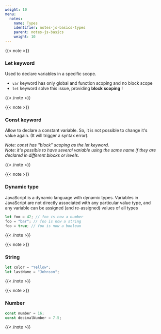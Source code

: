 ```yaml
---
weight: 10
menu:
  notes:
    name: Types
    identifier: notes-js-basics-types
    parent: notes-js-basics
    weight: 10
---
```


<!-- Let keyword -->

{{< note >}}

### Let keyword

Used to declare variables in a specific scope.

- `var` keyword has only global and function scoping and no block scope
- `let` keyword solve this issue, providing **block scoping** !

{{< /note >}}

<!-- const keyword -->

{{< note  >}}

### Const keyword

Allow to declare a constant variable. So, it is not possible to change it's value again. (It will trigger a syntax error).

_Note: const has "block" scoping as the let keyword._\
_Note: it's possible to have several variable using the same name if they are declared in different blocks or levels._

{{< /note >}}

<!-- Dynamic type -->

{{< note >}}

### Dynamic type

JavaScript is a dynamic language with dynamic types. Variables in JavaScript are not directly associated with any particular value type, and any variable can be assigned (and re-assigned) values of all types

```js
let foo = 42; // foo is now a number
foo = "bar"; // foo is now a string
foo = true; // foo is now a boolean
```

{{< /note >}}

<!-- String Type -->

{{< note >}}

### String

```js
let color = "Yellow";
let lastName = "Johnson";
```

{{< /note >}}

<!-- Number Type -->

{{< note >}}

### Number

```js
const number = 16;
const decimalNumber = 7.5;
```

{{< /note >}}
